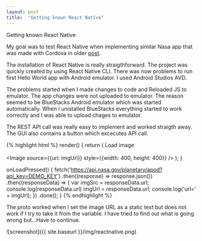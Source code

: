 ```yaml
---
layout: post
title:  "Getting known React Native"
---
```

Getting known React Native

My goal was to test React Native when implementing similar Nasa app that was made with Cordova in older [post](/2016-05-20-welcome-to-jekyll).

The installation of React Native is really straigthforward. The project was quickly created by using React Native CLI. There was now problems to run first Hello World app with Android emulator. I used Android Studios AVD.

The problems started when I made changes to code and Reloaded JS to emulator. The app changes were not uploaded to emulator. The reason seemed to be BlueStacks Android emulator which was started automatically. When I unistalled BlueStacks everything started to work correctly and I was able to upload chages to emulator.

The REST API call was really easy to implement and worked straigth away. The GUI also contains a button which excecutes API call. 

{% highlight html %}
 render() {
    return (
        <View style={styles.container}>
            <View style={styles.header}>
                <TouchableHighlight style={styles.button} underlayColor='#99d9f4' onPress={this.onLoadPressed.bind(this)}> 
                    <Text style={styles.buttonText}>Load image</Text>
                </TouchableHighlight>
            </View>                   
            <View style={styles.image}>        
                <Image source={{uri: imgUrl}} style={{width: 400, height: 400}} />
            </View>
        </View>
    );
  }
  
  onLoadPressed() {
      fetch('https://api.nasa.gov/planetary/apod?api_key=DEMO_KEY')
      .then((response) => response.json())
      .then((responseData) => {
          var imgSrc = responseData.url;
          console.log(responseData.url)
          imgUrl = responseData.url;
          console.log('url=' + imgUrl);
      })
      .done();
  }
{% endhighlight %}

The proto worked when I set the image URL as a static text but does not work if I try to take it from the variable. I have tried to find out what is going wrong but...Have to continue.

![screenshot]({{ site.baseurl }}/img/reactnative.png)




